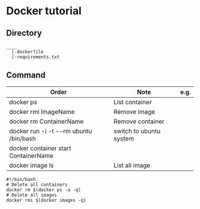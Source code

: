 # Docker tutorial

## Directory
```
____
  |-dockerfile
  |-requirements.txt
```
## Command
|Order|Note|e.g.|
|---|---|---|
|docker ps|List container|
|docker rmi ImageName|Remove image|
|docker rm ContainerName|Remove container|
|docker run -i -t --rm ubuntu /bin/bash|switch to ubuntu system|
|docker container start ContainerName|
|docker image ls|List all image|

```
#!/bin/bash
# Delete all containers
docker rm $(docker ps -a -q)
# Delete all images
docker rmi $(docker images -q)
```
